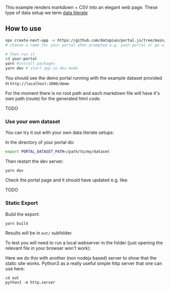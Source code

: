 This example renders markdown + CSV into an elegant web page. These type of data setup we term [data literate][]

[data literate]: https://portaljs.org/data-literate

## How to use

```bash
npx create-next-app -e https://github.com/datopian/portal.js/tree/main/examples/data-literate
# choose a name for your portal when prompted e.g. your-portal or go with default my-app

# then run it
cd your-portal
yarn #install packages
yarn dev # start app in dev mode
```

You should see the demo portal running with the example dataset provided in `http://localhost:3000/demo`

For the moment there is no root path and each markdown file will have it's own path (route) for the generated html code.

TODO
### Use your own dataset

You can try it out with your own data literate setups:

In the directory of your portal do:

```bash
export PORTAL_DATASET_PATH=/path/to/my/dataset
```

Then restart the dev server:

```
yarn dev
```

Check the portal page and it should have updated e.g. like:

TODO

### Static Export

Build the export:

```
yarn build
```

Results will be in `out/` subfolder.

To test you will need to run a local webserver in the folder (just opening the relevant file in your browser won't work):

Here we do this with another (non nodejs based) server to show that the static site works. Python3 as a really useful simple http server that one can use here:

```
cd out
python3 -m http.server
```

